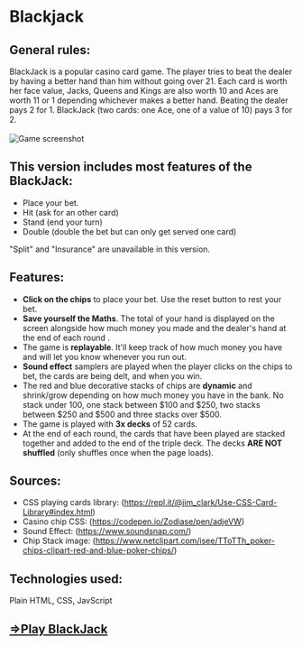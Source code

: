 # Blackjack

## General rules:
BlackJack is a popular casino card game. The player tries to beat the dealer by having a better hand than him without going over 21.
Each card is worth her face value, Jacks, Queens and Kings are also worth 10 and Aces are worth 11 or 1 depending whichever makes a better hand.
Beating the dealer pays 2 for 1. BlackJack (two cards: one Ace, one of a value of 10) pays 3 for 2.
<br/><br/>
![Game screenshot](https://i.imgur.com/EW8t9Qw.jpg)  


## This version includes most features of the BlackJack:
- Place your bet.
- Hit (ask for an other card)
- Stand (end your turn)
- Double (double the bet but can only get served one card)

"Split" and "Insurance" are unavailable in this version.

## Features:
- **Click on the chips** to place your bet. Use the reset button to rest your bet.
- **Save yourself the Maths**. The total of your hand is displayed on the screen alongside how much money you made  and the dealer's hand at the end of each round .
- The game is **replayable**. It'll keep track of how much money you have and will let you know whenever you run out.
- **Sound effect** samplers are played when the player clicks on the chips to bet, the cards are being delt, and when you win.
- The red and blue decorative stacks of chips are **dynamic** and shrink/grow depending on how much money you have in the bank.
No stack under 100, one stack between $100 and $250, two stacks between $250 and $500 and three stacks over $500.
- The game is played with **3x decks** of 52 cards.
- At the end of each round, the cards that have been played are stacked together and added to the end of the triple deck.
The decks **ARE NOT shuffled** (only shuffles once when the page loads).

## Sources:
- CSS playing cards library: (https://repl.it/@jim_clark/Use-CSS-Card-Library#index.html)  
- Casino chip CSS: (https://codepen.io/Zodiase/pen/adjeVW)  
- Sound Effect: (https://www.soundsnap.com/)  
- Chip Stack image: (https://www.netclipart.com/isee/TToTTh_poker-chips-clipart-red-and-blue-poker-chips/)  


## Technologies used:
Plain HTML, CSS, JavScript  

## [=>Play BlackJack](https://r0mano.github.io/Blackjack/)


